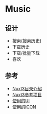 # Music

## 设计

- 搜索(搜索历史)
- 下载历史
- 下载/批量下载
- 喜欢

## 参考

- [Nuxt3目录介绍](https://nuxt.com.cn/docs/guide/directory-structure/app)
- [Nuxt3参考项目](https://github.com/Atinux/nuxt-todos-edge)
- [使用的UI](https://ui.nuxt.com/pro)
- [使用的ICON](https://icones.js.org/collection/heroicons)
